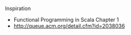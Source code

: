 

Inspiration

- Functional Programming in Scala Chapter 1
- http://queue.acm.org/detail.cfm?id=2038036
